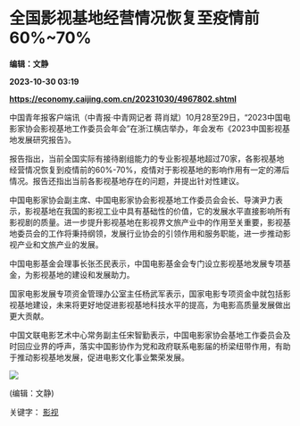# 全国影视基地经营情况恢复至疫情前60%~70%
**编辑：文静**

**2023-10-30 03:19**

**https://economy.caijing.com.cn/20231030/4967802.shtml**

中国青年报客户端讯（中青报·中青网记者 蒋肖斌）10月28至29日，“2023中国电影家协会影视基地工作委员会年会”在浙江横店举办，年会发布《2023中国影视基地发展研究报告》。

报告指出，当前全国实际有接待剧组能力的专业影视基地超过70家，各影视基地经营情况恢复到疫情前的60%-70%，疫情对于影视基地的影响作用有一定的滞后情况。报告还指出当前各影视基地存在的问题，并提出针对性建议。

中国电影家协会副主席、中国电影家协会影视基地工作委员会会长、导演尹力表示，影视基地在我国的影视工业中具有基础性的价值，它的发展水平直接影响所有影视剧的质量。进一步提升影视基地在影视界文旅产业中的作用至关重要，影视基地委员会的工作将秉持纲领，发展行业协会的引领作用和服务职能，进一步推动影视产业和文旅产业的发展。

中国电影基金会理事长张丕民表示，中国电影基金会专门设立影视基地发展专项基金，为影视基地的建设和发展助力。

国家电影发展专项资金管理办公室主任杨武军表示，国家电影专项资金中就包括影视基地建设，未来将更好地促进影视基地科技水平的提高，为电影高质量发展做出更大贡献。

中国文联电影艺术中心常务副主任宋智勤表示，中国电影家协会基地工作委员会及时回应业界的呼声，落实中国影协作为党和政府联系电影届的桥梁纽带作用，有助于推动影视基地发展，促进电影文化事业繁荣发展。

![](https://tx1.cdn.caijing.com.cn/2014-03-27/114048455.jpg)

(编辑：文静)

关键字： [影视](https://app.caijing.com.cn/tags.php?tag=%E5%BD%B1%E8%A7%86 "影视")